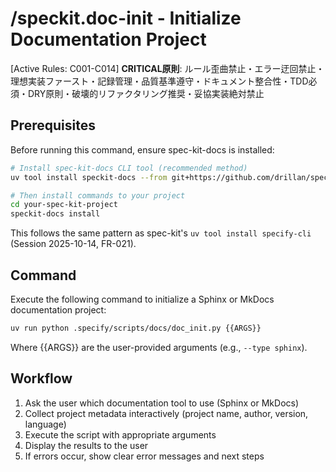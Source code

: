 # /speckit.doc-init - Initialize Documentation Project

[Active Rules: C001-C014]
**CRITICAL原則**: ルール歪曲禁止・エラー迂回禁止・理想実装ファースト・記録管理・品質基準遵守・ドキュメント整合性・TDD必須・DRY原則・破壊的リファクタリング推奨・妥協実装絶対禁止

## Prerequisites

Before running this command, ensure spec-kit-docs is installed:

```bash
# Install spec-kit-docs CLI tool (recommended method)
uv tool install speckit-docs --from git+https://github.com/drillan/spec-kit-docs.git

# Then install commands to your project
cd your-spec-kit-project
speckit-docs install
```

This follows the same pattern as spec-kit's `uv tool install specify-cli` (Session 2025-10-14, FR-021).

## Command

Execute the following command to initialize a Sphinx or MkDocs documentation project:

```bash
uv run python .specify/scripts/docs/doc_init.py {{ARGS}}
```

Where {{ARGS}} are the user-provided arguments (e.g., `--type sphinx`).

## Workflow
1. Ask the user which documentation tool to use (Sphinx or MkDocs)
2. Collect project metadata interactively (project name, author, version, language)
3. Execute the script with appropriate arguments
4. Display the results to the user
5. If errors occur, show clear error messages and next steps
